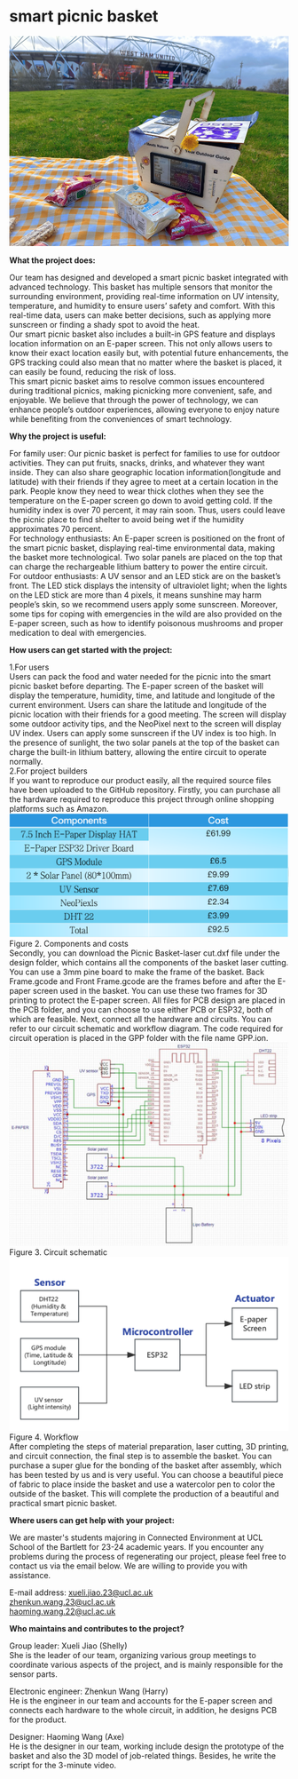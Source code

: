 <h1>smart picnic basket</h1>  
  
![Figure 1. smart picnic basket](/images/Figure1.png)

**What the project does:**

Our team has designed and developed a smart picnic basket integrated with advanced technology. This basket has multiple sensors that monitor the surrounding environment, providing real-time information on UV intensity, temperature, and humidity to ensure users’ safety and comfort. With this real-time data, users can make better decisions, such as applying more sunscreen or finding a shady spot to avoid the heat.  
Our smart picnic basket also includes a built-in GPS feature and displays location information on an E-paper screen. This not only allows users to know their exact location easily but, with potential future enhancements, the GPS tracking could also mean that no matter where the basket is placed, it can easily be found, reducing the risk of loss.  
This smart picnic basket aims to resolve common issues encountered during traditional picnics, making picnicking more convenient, safe, and enjoyable. We believe that through the power of
technology, we can enhance people’s outdoor experiences, allowing everyone to enjoy nature while benefiting from the conveniences of smart technology.  

**Why the project is useful:**

For family user: Our picnic basket is perfect for families to use for outdoor activities. They can put fruits, snacks, drinks, and whatever they want inside. They can also share geographic location information(longitude and latitude) with their friends if they agree to meet at a certain location in the park. People know they need to wear thick clothes when they see the temperature on the E-paper screen go down to avoid getting cold. If the humidity index is over 70 percent, it may rain soon. Thus, users could leave the picnic place to find shelter to avoid being wet if the humidity approximates 70 percent.  
For technology enthusiasts: An E-paper screen is positioned on the front of the smart picnic basket, displaying real-time environmental data, making the basket more technological. Two solar panels are placed on the top that can charge the rechargeable lithium battery to power the entire circuit.  
For outdoor enthusiasts: A UV sensor and an LED stick are on the basket’s front. The LED stick displays the intensity of ultraviolet light; when the lights on the LED stick are more than 4 pixels, it means sunshine may harm people’s skin, so we recommend users apply some sunscreen. Moreover, some tips for coping with emergencies in the wild are also provided on the E-paper screen, such as how to identify poisonous mushrooms and proper medication to deal with emergencies.  

**How users can get started with the project:**

1.For users  
Users can pack the food and water needed for the picnic into the smart picnic basket before departing. The E-paper screen of the basket will display the temperature, humidity, time, and latitude and longitude of the current environment. Users can share the latitude and longitude of the picnic location with their friends for a good meeting. The screen will display some outdoor activity tips, and the NeoPixel next to the screen will display UV index. Users can apply some sunscreen if the UV index is too high. In the presence of sunlight, the two solar panels at the top of the basket can charge the built-in lithium battery, allowing the entire circuit to operate normally.  
2.For project builders  
If you want to reproduce our product easily, all the required source files have been uploaded to the GitHub repository. Firstly, you can purchase all the hardware required to reproduce this project through online shopping platforms such as Amazon.  
![Figure 2. Components and costs](images/Figure2.png)
Figure 2. Components and costs  
Secondly, you can download the Picnic Basket-laser cut.dxf file under the design folder, which contains all the components of the basket laser cutting. You can use a 3mm pine board to make the frame of the basket. Back Frame.gcode and Front Frame.gcode are the frames before and after the E-paper screen used in the basket. You can use these two frames for 3D printing to protect the E-paper screen. All files for PCB design are placed in the PCB folder, and you can choose to use either PCB or ESP32, both of which are feasible.
Next, connect all the hardware and circuits. You can refer to our circuit schematic and workflow diagram. The code required for circuit operation is placed in the GPP folder with the file name GPP.ion.  
![Figure 3. Circuit schematic](images/Figure3.png)
Figure 3. Circuit schematic  
![Figure 4. Workflow](images/Figure4.png)
Figure 4. Workflow  
After completing the steps of material preparation, laser cutting, 3D printing, and circuit connection, the final step is to assemble the basket. You can purchase a super glue for the bonding of the basket after assembly, which has been tested by us and is very useful. You can choose a beautiful piece of fabric to place inside the basket and use a watercolor pen to color the outside of the basket. This will complete the production of a beautiful and practical smart picnic basket.  

**Where users can get help with your project:**

We are master's students majoring in Connected Environment at UCL School of the Bartlett for 23-24 academic years. If you encounter any problems during the process of regenerating our project, please feel free to contact us via the email below. We are willing to provide you with assistance.  

E-mail address: xueli.jiao.23@ucl.ac.uk<br>
             zhenkun.wang.23@ucl.ac.uk<br>
             haoming.wang.22@ucl.ac.uk<br>

**Who maintains and contributes to the project?**

Group leader: Xueli Jiao (Shelly)  
She is the leader of our team, organizing various group meetings to coordinate various aspects of the project, and is mainly responsible for the sensor parts.  

Electronic engineer: Zhenkun Wang (Harry)  
He is the engineer in our team and accounts for the E-paper screen and connects each hardware to the whole circuit, in addition, he designs PCB for the product.  

Designer: Haoming Wang (Axe)  
He is the designer in our team, working include design the prototype of the basket and also the 3D model of job-related things. Besides, he write the script for the 3-minute video.  
